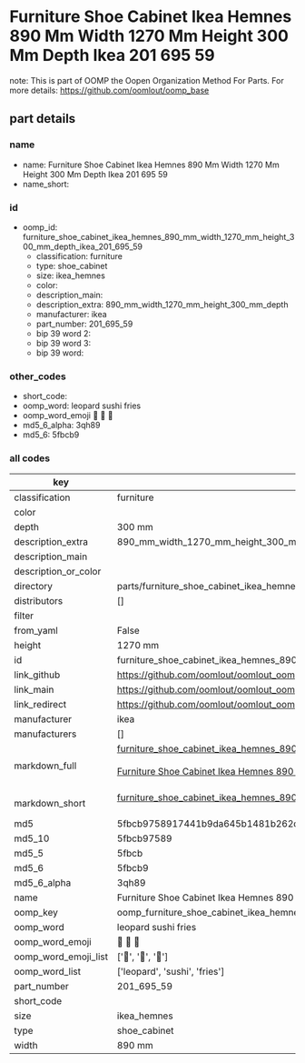 # Furniture Shoe Cabinet Ikea Hemnes 890 Mm Width 1270 Mm Height 300 Mm Depth Ikea 201 695 59  

note: This is part of OOMP the Oopen Organization Method For Parts. For more details: https://github.com/oomlout/oomp_base

##  part details
  







### name
* name: Furniture Shoe Cabinet Ikea Hemnes 890 Mm Width 1270 Mm Height 300 Mm Depth Ikea 201 695 59
* name_short: 
### id
* oomp_id: furniture_shoe_cabinet_ikea_hemnes_890_mm_width_1270_mm_height_300_mm_depth_ikea_201_695_59
  * classification: furniture
  * type: shoe_cabinet
  * size: ikea_hemnes
  * color: 
  * description_main: 
  * description_extra: 890_mm_width_1270_mm_height_300_mm_depth
  * manufacturer: ikea
  * part_number: 201_695_59
  * bip 39 word 2: 
  * bip 39 word 3: 
  * bip 39 word: 

### other_codes
* short_code: 
* oomp_word: leopard sushi fries
* oomp_word_emoji :leopard: :sushi: :fries:
* md5_6_alpha: 3qh89
* md5_6: 5fbcb9









### all codes 
| key | value |  
| --- | --- |  
| classification | furniture |  
| color |  |  
| depth | 300 mm |  
| description_extra | 890_mm_width_1270_mm_height_300_mm_depth |  
| description_main |  |  
| description_or_color |   |  
| directory | parts/furniture_shoe_cabinet_ikea_hemnes_890_mm_width_1270_mm_height_300_mm_depth_ikea_201_695_59 |  
| distributors | [] |  
| filter |  |  
| from_yaml | False |  
| height | 1270 mm |  
| id | furniture_shoe_cabinet_ikea_hemnes_890_mm_width_1270_mm_height_300_mm_depth_ikea_201_695_59 |  
| link_github | https://github.com/oomlout/oomlout_oomp_version_1_messy/tree/main/parts/furniture_shoe_cabinet_ikea_hemnes_890_mm_width_1270_mm_height_300_mm_depth_ikea_201_695_59 |  
| link_main | https://github.com/oomlout/oomlout_oomp_version_1_messy/tree/main/parts/furniture_shoe_cabinet_ikea_hemnes_890_mm_width_1270_mm_height_300_mm_depth_ikea_201_695_59 |  
| link_redirect | https://github.com/oomlout/oomlout_oomp_version_1_messy/tree/main/parts/furniture_shoe_cabinet_ikea_hemnes_890_mm_width_1270_mm_height_300_mm_depth_ikea_201_695_59 |  
| manufacturer | ikea |  
| manufacturers | [] |  
| markdown_full | [furniture_shoe_cabinet_ikea_hemnes_890_mm_width_1270_mm_height_300_mm_depth_ikea_201_695_59](none)<br>[](none)<br>[Furniture Shoe Cabinet Ikea Hemnes 890 Mm Width 1270 Mm Height 300 Mm Depth Ikea 201 695 59](none)<br><br> |  
| markdown_short | [furniture_shoe_cabinet_ikea_hemnes_890_mm_width_1270_mm_height_300_mm_depth_ikea_201_695_59](none)<br><br> |  
| md5 | 5fbcb9758917441b9da645b1481b262d |  
| md5_10 | 5fbcb97589 |  
| md5_5 | 5fbcb |  
| md5_6 | 5fbcb9 |  
| md5_6_alpha | 3qh89 |  
| name | Furniture Shoe Cabinet Ikea Hemnes 890 Mm Width 1270 Mm Height 300 Mm Depth Ikea 201 695 59 |  
| oomp_key | oomp_furniture_shoe_cabinet_ikea_hemnes_890_mm_width_1270_mm_height_300_mm_depth_ikea_201_695_59 |  
| oomp_word | leopard sushi fries |  
| oomp_word_emoji | :leopard: :sushi: :fries: |  
| oomp_word_emoji_list | [':leopard:', ':sushi:', ':fries:'] |  
| oomp_word_list | ['leopard', 'sushi', 'fries'] |  
| part_number | 201_695_59 |  
| short_code |  |  
| size | ikea_hemnes |  
| type | shoe_cabinet |  
| width | 890 mm |  
